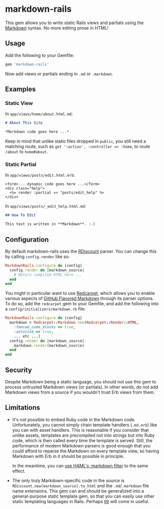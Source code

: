 # markdown-rails

This gem allows you to write static Rails views and partials using the
[Markdown](http://daringfireball.net/projects/markdown/syntax) syntax. No more
editing prose in HTML!

## Usage

Add the following to your Gemfile:

```ruby
gem 'markdown-rails'
```

Now add views or partials ending in `.md` or `.markdown`.

## Examples

### Static View

In `app/views/home/about.html.md`:

```markdown
# About This Site

*Markdown code goes here ...*
```

Keep in mind that unlike static files dropped in `public`, you still need a
matching route, such as `get ':action', :controller => :home`, to route
`/about` to `home#about`.

### Static Partial

In `app/views/posts/edit.html.erb`:

```erb
<form>... dynamic code goes here ...</form>
<div class="help">
  <%= render :partial => "posts/edit_help" %>
</div>
```

In `app/views/posts/_edit_help.html.md`:

```markdown
## How To Edit

This text is written in **Markdown**. :-)
```

## Configuration

By default markdown-rails uses the
[RDiscount](https://github.com/rtomayko/rdiscount) parser. You can change this
by calling `config.render` like so:

```ruby
MarkdownRails.configure do |config|
  config.render do |markdown_source|
    # Return compiled HTML here ...
  end
end
```

You might in particular want to use
[Redcarpet](https://github.com/tanoku/redcarpet), which allows you to enable
various aspects of [GitHub Flavored
Markdown](http://github.github.com/github-flavored-markdown/) through its
parser options. To do so, add the `redcarpet` gem to your Gemfile, and add the
following into a `config/initializers/markdown.rb` file:

```ruby
MarkdownRails.configure do |config|
  markdown = Redcarpet::Markdown.new(Redcarpet::Render::HTML,
    :fenced_code_blocks => true,
    :autolink => true,
    ... etc ...)
  config.render do |markdown_source|
    markdown.render(markdown_source)
  end
end
```

## Security

Despite Markdown being a static language, you should not use this gem to
process untrusted Markdown views (or partials). In other words, do not add
Markdown views from a source if you wouldn't trust Erb views from them.

## Limitations

*   It's not possible to embed Ruby code in the Markdown code. Unfortunately,
    you cannot simply chain template handlers (`.md.erb`) like you can with
    asset handlers. This is reasonable if you consider that unlike assets,
    templates are precompiled not into strings but into Ruby code, which is
    then called every time the template is served. Still, the performance of
    modern Markdown parsers is good enough that you could afford to reparse the
    Markdown on every template view, so having Markdown with Erb in it should
    be possible in principle.

    In the meantime, you can [use HAML's :markdown
    filter](http://stackoverflow.com/a/4418389/525872) to the same effect.

*   The only truly Markdown-specific code in the source is
    `RDiscount.new(markdown_source).to_html` and the `.md`/`.markdown` file
    name extensions. This gem can and should be generalized into a
    general-purpose static template gem, so that you can easily use other
    static templating languages in Rails. Perhaps
    [tilt](https://github.com/rtomayko/tilt) will come in useful.

